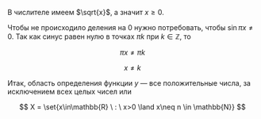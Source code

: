 В числителе имеем $\sqrt{x}$, а значит $x\geq 0$.

Чтобы не происходило деления на $0$ нужно потребовать, чтобы $\sin \pi x \neq 0$. Так как синус равен нулю в точках $\pi k$ при $k\in\mathbb{Z}$, то

$$ \pi x \neq \pi k $$

$$ x \neq k $$

Итак, область определения функции $y$ — все положительные числа, за исключением всех целых чисел или

$$ X = \set{x\in\mathbb{R} \ : \ x>0 \land x\neq n \in \mathbb{N}} $$